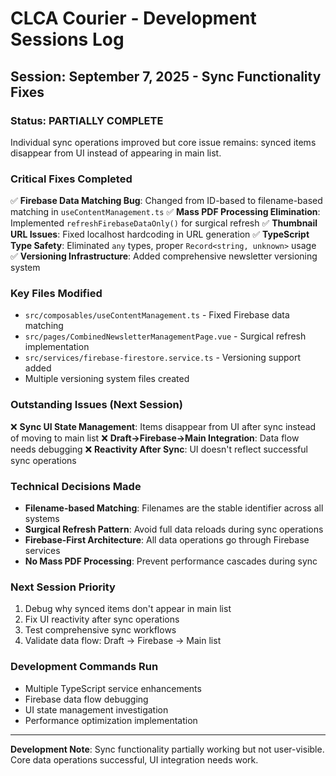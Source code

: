 # CLCA Courier - Development Sessions Log

## Session: September 7, 2025 - Sync Functionality Fixes

### Status: PARTIALLY COMPLETE

Individual sync operations improved but core issue remains: synced items disappear from UI instead of appearing in main list.

### Critical Fixes Completed

✅ **Firebase Data Matching Bug**: Changed from ID-based to filename-based matching in `useContentManagement.ts`
✅ **Mass PDF Processing Elimination**: Implemented `refreshFirebaseDataOnly()` for surgical refresh
✅ **Thumbnail URL Issues**: Fixed localhost hardcoding in URL generation
✅ **TypeScript Type Safety**: Eliminated `any` types, proper `Record<string, unknown>` usage
✅ **Versioning Infrastructure**: Added comprehensive newsletter versioning system

### Key Files Modified

- `src/composables/useContentManagement.ts` - Fixed Firebase data matching
- `src/pages/CombinedNewsletterManagementPage.vue` - Surgical refresh implementation
- `src/services/firebase-firestore.service.ts` - Versioning support added
- Multiple versioning system files created

### Outstanding Issues (Next Session)

❌ **Sync UI State Management**: Items disappear from UI after sync instead of moving to main list
❌ **Draft→Firebase→Main Integration**: Data flow needs debugging
❌ **Reactivity After Sync**: UI doesn't reflect successful sync operations

### Technical Decisions Made

- **Filename-based Matching**: Filenames are the stable identifier across all systems
- **Surgical Refresh Pattern**: Avoid full data reloads during sync operations
- **Firebase-First Architecture**: All data operations go through Firebase services
- **No Mass PDF Processing**: Prevent performance cascades during sync

### Next Session Priority

1. Debug why synced items don't appear in main list
2. Fix UI reactivity after sync operations
3. Test comprehensive sync workflows
4. Validate data flow: Draft → Firebase → Main list

### Development Commands Run

- Multiple TypeScript service enhancements
- Firebase data flow debugging
- UI state management investigation
- Performance optimization implementation

---

**Development Note**: Sync functionality partially working but not user-visible. Core data operations successful, UI integration needs work.
